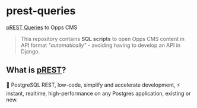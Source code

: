 # prest-queries

[pREST Queries](https://docs.prestd.com/executing-sql-scripts/) to Opps CMS

> This repository contains **SQL scripts** to open Opps CMS content in API format _"automatically"_ - avoiding having to develop an API in Django.

## What is [pREST](https://github.com/prest/prest)?

🐘 PostgreSQL REST, low-code, simplify and accelerate development, ⚡ instant, realtime, high-performance on any Postgres application, existing or new.
